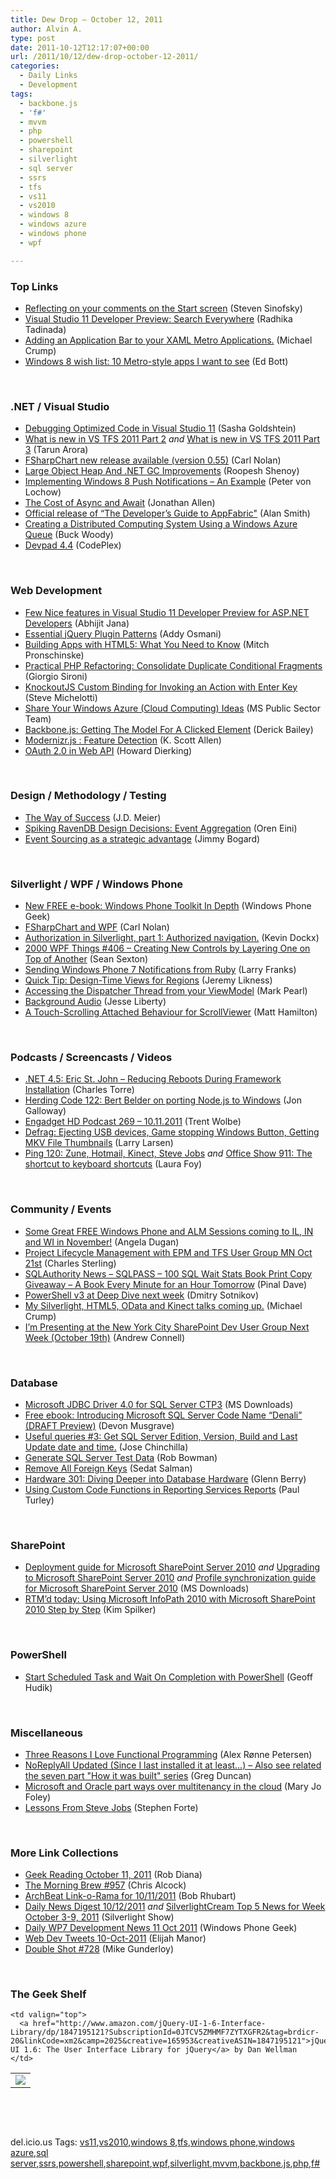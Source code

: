 ```yaml
---
title: Dew Drop – October 12, 2011
author: Alvin A.
type: post
date: 2011-10-12T12:17:07+00:00
url: /2011/10/12/dew-drop-october-12-2011/
categories:
  - Daily Links
  - Development
tags:
  - backbone.js
  - 'f#'
  - mvvm
  - php
  - powershell
  - sharepoint
  - silverlight
  - sql server
  - ssrs
  - tfs
  - vs11
  - vs2010
  - windows 8
  - windows azure
  - windows phone
  - wpf

---
```

### <a name="top"></a>Top Links

  * [Reflecting on your comments on the Start screen][1] (Steven Sinofsky)
  * [Visual Studio 11 Developer Preview: Search Everywhere][2] (Radhika Tadinada)
  * [Adding an Application Bar to your XAML Metro Applications.][3] (Michael Crump)
  * [Windows 8 wish list: 10 Metro-style apps I want to see][4] (Ed Bott)

&#160;

### <a name="dotnet"></a>.NET / Visual Studio

  * [Debugging Optimized Code in Visual Studio 11][5] (Sasha Goldshtein)
  * [What is new in VS TFS 2011 Part 2][6] _and_ [What is new in VS TFS 2011 Part 3][7] (Tarun Arora)
  * [FSharpChart new release available (version 0.55)][8] (Carl Nolan)
  * [Large Object Heap And .NET GC Improvements][9] (Roopesh Shenoy)
  * [Implementing Windows 8 Push Notifications – An Example][10] (Peter von Lochow)
  * [The Cost of Async and Await][11] (Jonathan Allen)
  * [Official release of “The Developer’s Guide to AppFabric"][12] (Alan Smith)
  * [Creating a Distributed Computing System Using a Windows Azure Queue][13] (Buck Woody)
  * <a href="http://devpad.codeplex.com/releases/view/72838" target="_blank">Devpad 4.4</a> (CodePlex)

&#160;

### <a name="web"></a>Web Development

  * [Few Nice features in Visual Studio 11 Developer Preview for ASP.NET Developers][14] (Abhijit Jana)
  * [Essential jQuery Plugin Patterns][15] (Addy Osmani)
  * [Building Apps with HTML5: What You Need to Know][16] (Mitch Pronschinske)
  * [Practical PHP Refactoring: Consolidate Duplicate Conditional Fragments][17] (Giorgio Sironi)
  * [KnockoutJS Custom Binding for Invoking an Action with Enter Key][18] (Steve Michelotti)
  * [Share Your Windows Azure (Cloud Computing) Ideas][19] (MS Public Sector Team)
  * [Backbone.js: Getting The Model For A Clicked Element][20] (Derick Bailey)
  * [Modernizr.js : Feature Detection][21] (K. Scott Allen)
  * [OAuth 2.0 in Web API][22] (Howard Dierking)

&#160;

### <a name="design"></a>Design / Methodology / Testing

  * [The Way of Success][23] (J.D. Meier)
  * [Spiking RavenDB Design Decisions: Event Aggregation][24] (Oren Eini)
  * [Event Sourcing as a strategic advantage][25] (Jimmy Bogard)

&#160;

### <a name="silverlight"></a>Silverlight / WPF / Windows Phone

  * [New FREE e-book: Windows Phone Toolkit In Depth][26] (Windows Phone Geek)
  * [FSharpChart and WPF][27] (Carl Nolan)
  * [Authorization in Silverlight, part 1: Authorized navigation.][28] (Kevin Dockx)
  * <a href="http://wpf.2000things.com/2011/10/12/406-creating-new-controls-by-layering-one-on-top-of-another/" target="_blank">2000 WPF Things #406 – Creating New Controls by Layering One on Top of Another</a> (Sean Sexton)
  * [Sending Windows Phone 7 Notifications from Ruby][29] (Larry Franks)
  * [Quick Tip: Design-Time Views for Regions][30] (Jeremy Likness)
  * [Accessing the Dispatcher Thread from your ViewModel][31] (Mark Pearl)
  * [Background Audio][32] (Jesse Liberty)
  * [A Touch-Scrolling Attached Behaviour for ScrollViewer][33] (Matt Hamilton)

&#160;

### <a name="podcasts"></a>Podcasts / Screencasts / Videos

  * [.NET 4.5: Eric St. John &#8211; Reducing Reboots During Framework Installation][34] (Charles Torre)
  * [Herding Code 122: Bert Belder on porting Node.js to Windows][35] (Jon Galloway)
  * [Engadget HD Podcast 269 &#8211; 10.11.2011][36] (Trent Wolbe)
  * [Defrag: Ejecting USB devices, Game stopping Windows Button, Getting MKV File Thumbnails][37] (Larry Larsen)
  * [Ping 120: Zune, Hotmail, Kinect, Steve Jobs][38] _and_ [Office Show 911: The shortcut to keyboard shortcuts][39] (Laura Foy)

&#160;

### <a name="events"></a>Community / Events

  * [Some Great FREE Windows Phone and ALM Sessions coming to IL, IN and WI in November!][40] (Angela Dugan)
  * [Project Lifecycle Management with EPM and TFS User Group MN Oct 21st][41] (Charles Sterling)
  * [SQLAuthority News – SQLPASS – 100 SQL Wait Stats Book Print Copy Giveaway – A Book Every Minute for an Hour Tomorrow][42] (Pinal Dave)
  * [PowerShell v3 at Deep Dive next week][43] (Dmitry Sotnikov)
  * [My Silverlight, HTML5, OData and Kinect talks coming up.][44] (Michael Crump)
  * [I’m Presenting at the New York City SharePoint Dev User Group Next Week (October 19th)][45] (Andrew Connell)

&#160;

### <a name="sql"></a>Database

  * [Microsoft JDBC Driver 4.0 for SQL Server CTP3][46] (MS Downloads)
  * [Free ebook: Introducing Microsoft SQL Server Code Name “Denali” (DRAFT Preview)][47] (Devon Musgrave)
  * [Useful queries #3: Get SQL Server Edition, Version, Build and Last Update date and time.][48] (Jose Chinchilla)
  * [Generate SQL Server Test Data][49] (Rob Bowman)
  * [Remove All Foreign Keys][50] (Sedat Salman)
  * [Hardware 301: Diving Deeper into Database Hardware][51] (Glenn Berry)
  * [Using Custom Code Functions in Reporting Services Reports][52] (Paul Turley)

&#160;

### <a name="sp"></a>SharePoint

  * [Deployment guide for Microsoft SharePoint Server 2010][53] _and_ [Upgrading to Microsoft SharePoint Server 2010][54] _and_ [Profile synchronization guide for Microsoft SharePoint Server 2010][55] (MS Downloads)
  * [RTM’d today: Using Microsoft InfoPath 2010 with Microsoft SharePoint 2010 Step by Step][56] (Kim Spilker)

&#160;

### <a name="ps"></a>PowerShell

  * [Start Scheduled Task and Wait On Completion with PowerShell][57] (Geoff Hudik)

&#160;

### <a name="misc"></a>Miscellaneous

  * [Three Reasons I Love Functional Programming][58] (Alex Rønne Petersen)
  * [NoReplyAll Updated (Since I last installed it at least&#8230;) &#8211; Also see related the seven part "How it was built" series][59] (Greg Duncan)
  * [Microsoft and Oracle part ways over multitenancy in the cloud][60] (Mary Jo Foley)
  * [Lessons From Steve Jobs][61] (Stephen Forte)

&#160;

### <a name="links"></a>More Link Collections

  * [Geek Reading October 11, 2011][62] (Rob Diana)
  * [The Morning Brew #957][63] (Chris Alcock)
  * [ArchBeat Link-o-Rama for 10/11/2011][64] (Bob Rhubart)
  * [Daily News Digest 10/12/2011][65] _and_ [SilverlightCream Top 5 News for Week October 3-9, 2011][66] (Silverlight Show)
  * [Daily WP7 Development News 11 Oct 2011][67] (Windows Phone Geek)
  * <a href="http://webdevtweets.blogspot.com/2011/10/10-oct-2011.html" target="_blank">Web Dev Tweets 10-Oct-2011</a> (Elijah Manor)
  * [Double Shot #728][68] (Mike Gunderloy)

&#160;

### <a name="shelf"></a>The Geek Shelf

<table border="0" cellspacing="0" cellpadding="0">
  <tr>
    <td>
      <img data-recalc-dims="1" decoding="async" src="https://i0.wp.com/ecx.images-amazon.com/images/I/51hYAcT-UxL._SL160_.jpg?w=660" />
    </td>
    
    <td valign="top">
      <a href="http://www.amazon.com/jQuery-UI-1-6-Interface-Library/dp/1847195121?SubscriptionId=0JTCV5ZMHMF7ZYTXGFR2&tag=brdicr-20&linkCode=xm2&camp=2025&creative=165953&creativeASIN=1847195121">jQuery UI 1.6: The User Interface Library for jQuery</a> by Dan Wellman
    </td>
  </tr>
</table>

&#160;

<div style="padding-bottom: 0px; margin: 0px; padding-left: 0px; padding-right: 0px; display: inline; float: none; padding-top: 0px" id="scid:C16BAC14-9A3D-4c50-9394-FBFEF7A93539:37ef0c11-5a52-4039-ac74-471683d350eb" class="wlWriterEditableSmartContent">
  <!--dotnetkickit-->
</div>

&#160;

<div style="padding-bottom: 0px; margin: 0px; padding-left: 0px; padding-right: 0px; display: inline; float: none; padding-top: 0px" id="scid:0767317B-992E-4b12-91E0-4F059A8CECA8:4937f026-5d42-44ba-b8e9-43292dbeeab9" class="wlWriterEditableSmartContent">
  del.icio.us Tags: <a href="http://del.icio.us/popular/vs11" rel="tag">vs11</a>,<a href="http://del.icio.us/popular/vs2010" rel="tag">vs2010</a>,<a href="http://del.icio.us/popular/windows+8" rel="tag">windows 8</a>,<a href="http://del.icio.us/popular/tfs" rel="tag">tfs</a>,<a href="http://del.icio.us/popular/windows+phone" rel="tag">windows phone</a>,<a href="http://del.icio.us/popular/windows+azure" rel="tag">windows azure</a>,<a href="http://del.icio.us/popular/sql+server" rel="tag">sql server</a>,<a href="http://del.icio.us/popular/ssrs" rel="tag">ssrs</a>,<a href="http://del.icio.us/popular/powershell" rel="tag">powershell</a>,<a href="http://del.icio.us/popular/sharepoint" rel="tag">sharepoint</a>,<a href="http://del.icio.us/popular/wpf" rel="tag">wpf</a>,<a href="http://del.icio.us/popular/silverlight" rel="tag">silverlight</a>,<a href="http://del.icio.us/popular/mvvm" rel="tag">mvvm</a>,<a href="http://del.icio.us/popular/backbone.js" rel="tag">backbone.js</a>,<a href="http://del.icio.us/popular/php" rel="tag">php</a>,<a href="http://del.icio.us/popular/f%23" rel="tag">f#</a>
</div>

 [1]: http://blogs.msdn.com/b/b8/archive/2011/10/11/reflecting-on-your-comments-on-the-start-screen.aspx
 [2]: http://blogs.msdn.com/b/visualstudio/archive/2011/10/11/visual-studio-11-developer-preview-search-everywhere.aspx
 [3]: http://feedproxy.google.com/~r/MichaelCrump/~3/apuOZa89isU/adding-an-application-bar-to-your-xaml-metro-applications.aspx
 [4]: http://feedproxy.google.com/~r/zdnet/Bott/~3/OAh-Z-S8ZSw/4059
 [5]: http://blogs.microsoft.co.il/blogs/sasha/archive/2011/10/12/debugging-optimized-code-in-visual-studio-11.aspx
 [6]: http://feedproxy.google.com/~r/geekswithblogs/~3/pFRLBOlUvfs/what-is-new-in-vs-tfs-2011-part-2.aspx
 [7]: http://feedproxy.google.com/~r/geekswithblogs/~3/DnfrNka_gvE/what-is-new-in-vs-tfs-2011-part-3.aspx
 [8]: http://blogs.msdn.com/b/carlnol/archive/2011/10/11/fsharpchart-new-release-available-version-0-55.aspx
 [9]: http://www.infoq.com/news/2011/10/loh-net-gc
 [10]: http://feedproxy.google.com/~r/jayway/posts/~3/OaffEdZ7oQ8/
 [11]: http://www.infoq.com/news/2011/10/Async-Cost
 [12]: http://feedproxy.google.com/~r/geekswithblogs/~3/wp3pKV_ygHg/147272.aspx
 [13]: http://blogs.msdn.com/b/buckwoody/archive/2011/10/11/creating-a-distributed-computing-system-using-a-windows-azure-queue.aspx
 [14]: http://abhijitjana.net/2011/10/12/few-nice-features-in-visual-studio-11-developer-preview-for-asp-net-developers/
 [15]: http://www.smashingmagazine.com/2011/10/11/essential-jquery-plugin-patterns/
 [16]: http://feeds.dzone.com/~r/zones/css/~3/5XX3xdQbCyo/building-apps-html5-what-you
 [17]: http://feeds.dzone.com/~r/zones/agile/~3/5DKS6ZAvdyg/practical-php-refactoring-22
 [18]: http://feedproxy.google.com/~r/SteveMichelotti/~3/yikqcsKmERs/knockoutjs-custom-binding-for-invoking-an-action-with-enter-key.aspx
 [19]: http://blogs.msdn.com/b/publicsector/archive/2011/10/11/share-your-windows-azure-cloud-computing-ideas.aspx
 [20]: http://feedproxy.google.com/~r/LosTechies/~3/txcsaycAZN8/
 [21]: http://odetocode.com/Blogs/scott/archive/2011/10/09/modernizr-js-feature-detection.aspx
 [22]: http://feedproxy.google.com/~r/CodeBetter/~3/toV_md9l9qE/
 [23]: http://feedproxy.google.com/~r/SourcesOfInsight/~3/729qe1C-uR4/
 [24]: http://feedproxy.google.com/~r/AyendeRahien/~3/xbA-YhgspyI/spiking-ravendb-design-decisions-event-aggregation
 [25]: http://feedproxy.google.com/~r/LosTechies/~3/d9tMumgLvJw/
 [26]: http://www.windowsphonegeek.com/news/new-free-e-book-windows-phone-toolkit-in-depth
 [27]: http://blogs.msdn.com/b/carlnol/archive/2011/10/11/fsharpchart-and-wpf.aspx
 [28]: http://feedproxy.google.com/~r/silverlightshow/~3/SUVxej80sYE/Authorization-in-Silverlight-part-1-Authorized-navigation.aspx
 [29]: http://blogs.msdn.com/b/silverlining/archive/2011/10/12/sending-windows-phone-7-notifications-from-ruby.aspx
 [30]: http://feedproxy.google.com/~r/CSharperImage/~3/oJIFWWp_wAk/quick-tip-design-time-views-for-regions.html
 [31]: http://feedproxy.google.com/~r/geekswithblogs/~3/2iWwGJgzubA/accessing-the-dispatcher-thread-from-your-viewmodel.aspx
 [32]: http://feedproxy.google.com/~r/JesseLiberty-SilverlightGeek/~3/GnBCe2R2nhg/
 [33]: http://matthamilton.net/touchscrolling-for-scrollviewer
 [34]: http://channel9.msdn.com/posts/NET-45-Reducing-Reboots-during-Framework-Installation
 [35]: http://feedproxy.google.com/~r/HerdingCode/~3/ogeNnOuSFGA/
 [36]: http://www.engadget.com/2011/10/11/engadget-hd-podcast-269-10-11-2011/
 [37]: http://channel9.msdn.com/Shows/The-Defrag-Show/Defrag-Ejecting-USB-devices-Game-stopping-Windows-Button-Getting-MKV-File-Thumbnails
 [38]: http://channel9.msdn.com/Shows/PingShow/Ping-120-Zune-Hotmail-Kinect-Steve-Jobs
 [39]: http://channel9.msdn.com/Series/Office/Office-Show-911-The-shortcut-to-keyboard-shortcuts
 [40]: http://blogs.msdn.com/b/angelab/archive/2011/10/11/some-great-free-windows-phone-and-alm-sessions-coming-to-il-in-and-wi-in-november.aspx
 [41]: http://blogs.msdn.com/b/visualstudioalm/archive/2011/10/11/project-lifecycle-management-with-epm-and-tfs-user-group-mn-oct-21st.aspx
 [42]: http://blog.sqlauthority.com/2011/10/12/sqlauthority-news-sqlpass-100-sql-wait-stats-book-print-copy-giveaway-a-book-every-minute-for-an-hour-tomorrow/
 [43]: http://dmitrysotnikov.wordpress.com/2011/10/12/powershell-v3-at-deep-dive-next-week/
 [44]: http://feedproxy.google.com/~r/MichaelCrump/~3/WomY3mg-7Og/my-silverlight-html5-odata-and-kinect-talks-coming-up.aspx
 [45]: http://feedproxy.google.com/~r/AndrewConnell/~3/Jj8ssF-099M/irsquom-presenting-at-the-new-york-city-sharepoint-dev-user.aspx
 [46]: http://www.microsoft.com/download/en/details.aspx?id=11774&WT.mc_id=rss_alldownloads_all
 [47]: http://blogs.msdn.com/b/microsoft_press/archive/2011/10/11/free-ebook-introducing-microsoft-sql-server-code-name-denali-draft-preview.aspx
 [48]: http://www.sqlservercentral.com/blogs/sqljoe/archive/2011/10/11/useful-queries-_2300_3_3A00_-get-sql-server-edition_2C00_-version_2C00_-build-and-last-update-date-and-time_2E00_.aspx
 [49]: http://feedproxy.google.com/~r/geekswithblogs/~3/Ka2HKxTJT7g/generate-sql-server-test-data.aspx
 [50]: http://www.sqlservercentral.com/blogs/sqlservertips/archive/2011/10/11/remove-all-foreign-keys.aspx
 [51]: http://www.sqlservercentral.com/blogs/glennberry/archive/2011/10/11/hardware-301_3A00_-diving-deeper-into-database-hardware.aspx
 [52]: http://www.sqlservercentral.com/blogs/pturley/archive/2011/10/11/using-custom-code-functions-in-reporting-services-reports.aspx
 [53]: http://www.microsoft.com/download/en/details.aspx?id=10009&WT.mc_id=rss_alldownloads_all
 [54]: http://www.microsoft.com/download/en/details.aspx?id=3837&WT.mc_id=rss_alldownloads_all
 [55]: http://www.microsoft.com/download/en/details.aspx?id=26832&WT.mc_id=rss_alldownloads_all
 [56]: http://blogs.msdn.com/b/microsoft_press/archive/2011/10/12/rtm-d-today-using-microsoft-infopath-2010-with-microsoft-sharepoint-2010-step-by-step.aspx
 [57]: http://feedproxy.google.com/~r/thnk2wn/~3/ONOafgD2Ekg/start-scheduled-task-and-wait-on-completion-with-powershell.html
 [58]: http://xtzgzorex.wordpress.com/2011/10/11/three-reasons-i-love-functional-programming/
 [59]: http://coolthingoftheday.blogspot.com/2011/10/noreplyall-updated-since-i-last.html
 [60]: http://www.zdnet.com/blog/microsoft/microsoft-and-oracle-part-ways-over-multitenancy-in-the-cloud/10943
 [61]: http://feedproxy.google.com/~r/Telerik/~3/RWtT4uZwveY/PermaLink,guid,7786df85-0704-4633-9893-aa2b796e9471.aspx
 [62]: http://feedproxy.google.com/~r/RegularGeek/~3/oJ2YD6GGJvs/
 [63]: http://feedproxy.google.com/~r/ReflectivePerspective/~3/fYRQs6ncibI/
 [64]: http://feedproxy.google.com/~r/brhubartOTN/~3/-2w8fQfR8L8/archbeat_link_o_rama_for8
 [65]: http://feedproxy.google.com/~r/silverlightshow/~3/17nec0q_V68/Daily-News-Digest-10-12-2011.aspx
 [66]: http://feedproxy.google.com/~r/silverlightshow/~3/0ZKODVm8rrc/SilverlightCream-Top-5-News-for-Week-October-3-9-2011.aspx
 [67]: http://www.windowsphonegeek.com/news/daily-wp7-development-news-11-oct-2011
 [68]: http://afreshcup.com/home/2011/10/12/double-shot-728.html